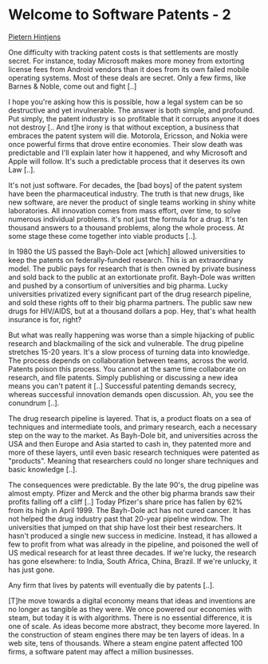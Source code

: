 # Welcome to Software Patents - 2

[Pietern Hintjens](https://github.com/hintjens/swsi)

One difficulty with tracking patent costs is that settlements are
mostly secret. For instance, today Microsoft makes more money from
extorting license fees from Android vendors than it does from its own
failed mobile operating systems. Most of these deals are secret. Only
a few firms, like Barnes & Noble, come out and fight [..]

I hope you're asking how this is possible, how a legal system can be
so destructive and yet invulnerable. The answer is both simple, and
profound. Put simply, the patent industry is so profitable that it
corrupts anyone it does not destroy [.. And t]he irony is that without
exception, a business that embraces the patent system will
die. Motorola, Ericsson, and Nokia were once powerful firms that drove
entire economies. Their slow death was predictable and I'll explain
later how it happened, and why Microsoft and Apple will follow. It's
such a predictable process that it deserves its own Law [..].

It's not just software. For decades, the [bad boys] of the patent
system have been the pharmaceutical industry. The truth is that new
drugs, like new software, are never the product of single teams
working in shiny white laboratories. All innovation comes from mass
effort, over time, to solve numerous individual problems. it's not
just the formula for a drug. It's ten thousand answers to a thousand
problems, along the whole process. At some stage these come together
into viable products [..].

In 1980 the US passed the Bayh-Dole act [which] allowed universities
to keep the patents on federally-funded research. This is an
extraordinary model. The public pays for research that is then owned
by private business and sold back to the public at an extortionate
profit. Bayh-Dole was written and pushed by a consortium of
universities and big pharma. Lucky universities privatized every
significant part of the drug research pipeline, and sold these rights
off to their big pharma partners. The public saw new drugs for
HIV/AIDS, but at a thousand dollars a pop. Hey, that's what health
insurance is for, right?

But what was really happening was worse than a simple hijacking of
public research and blackmailing of the sick and vulnerable. The drug
pipeline stretches 15-20 years. It's a slow process of turning data
into knowledge. The process depends on collaboration between teams,
across the world. Patents poison this process. You cannot at the same
time collaborate on research, and file patents. Simply publishing or
discussing a new idea means you can't patent it [..] Successful
patenting demands secrecy, whereas successful innovation demands open
discussion. Ah, you see the conundrum [..].

The drug research pipeline is layered. That is, a product floats on a
sea of techniques and intermediate tools, and primary research, each a
necessary step on the way to the market. As Bayh-Dole bit, and
universities across the USA and then Europe and Asia started to cash
in, they patented more and more of these layers, until even basic
research techniques were patented as "products". Meaning that
researchers could no longer share techniques and basic knowledge [..].

The consequences were predictable. By the late 90's, the drug pipeline
was almost empty. Pfizer and Merck and the other big pharma brands saw
their profits falling off a cliff [..] Today Pfizer's share price has
fallen by 62% from its high in April 1999. The Bayh-Dole act has not
cured cancer. It has not helped the drug industry past that 20-year
pipeline window. The universities that jumped on that ship have lost
their best researchers. It hasn't produced a single new success in
medicine. Instead, it has allowed a few to profit from what was
already in the pipeline, and poisoned the well of US medical research
for at least three decades. If we're lucky, the research has gone
elsewhere: to India, South Africa, China, Brazil. If we're unlucky, it
has just gone.

Any firm that lives by patents will eventually die by patents [..]. 

[T]he move towards a digital economy means that ideas and inventions
are no longer as tangible as they were. We once powered our economies
with steam, but today it is with algorithms. There is no essential
difference, it is one of scale. As ideas become more abstract, they
become more layered. In the construction of steam engines there may be
ten layers of ideas. In a web site, tens of thousands. Where a steam
engine patent affected 100 firms, a software patent may affect a
million businesses.









